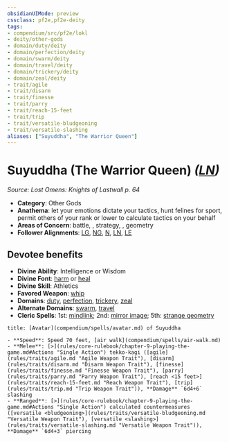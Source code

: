 ```yaml
---
obsidianUIMode: preview
cssclass: pf2e,pf2e-deity
tags:
- compendium/src/pf2e/lokl
- deity/other-gods
- domain/duty/deity
- domain/perfection/deity
- domain/swarm/deity
- domain/travel/deity
- domain/trickery/deity
- domain/zeal/deity
- trait/agile
- trait/disarm
- trait/finesse
- trait/parry
- trait/reach-15-feet
- trait/trip
- trait/versatile-bludgeoning
- trait/versatile-slashing
aliases: ["Suyuddha", "The Warrior Queen"]
---
```

# Suyuddha (The Warrior Queen) *([LN](rules/traits/ln-b1.md "Lawful Neutral Alignment Trait"))*  
*Source: Lost Omens: Knights of Lastwall p. 64*  

- **Category**: Other Gods
- **Anathema**: let your emotions dictate your tactics, hunt felines for sport, permit others of your rank or lower to calculate tactics on your behalf
- **Areas of Concern**: battle, , strategy, , geometry
- **Follower Alignments**: [LG](rules/traits/lg-b1.md "Lawful Good Alignment Trait"), [NG](rules/traits/ng-b1.md "Neutral Good Alignment Trait"), [N](rules/traits/n-b1.md "Neutral Alignment Trait"), [LN](rules/traits/ln-b1.md "Lawful Neutral Alignment Trait"), [LE](rules/traits/le-b1.md "Lawful Evil Alignment Trait")

## Devotee benefits

- **Divine Ability**: Intelligence or Wisdom
- **Divine Font**: [harm](compendium/spells/harm.md) or [heal](compendium/spells/heal.md)
- **Divine Skill**: Athletics
- **Favored Weapon**: [whip](compendium/equipment/items/whip.md)
- **Domains**: [duty](compendium/setting/domains.md#Duty), [perfection](compendium/setting/domains.md#Perfection), [trickery](compendium/setting/domains.md#Trickery), [zeal](compendium/setting/domains.md#Zeal)
- **Alternate Domains**: [swarm](compendium/setting/domains.md#Swarm), [travel](compendium/setting/domains.md#Travel)
- **Cleric Spells**: 1st: [mindlink](compendium/spells/mindlink.md); 2nd: [mirror image](compendium/spells/mirror-image.md); 5th: [strange geometry](compendium/spells/strange-geometry-apg.md)

```ad-embed-avatar
title: [Avatar](compendium/spells/avatar.md) of Suyuddha

- **Speed**: Speed 70 feet, [air walk](compendium/spells/air-walk.md)
- **Melee**: [>](rules/core-rulebook/chapter-9-playing-the-game.md#Actions "Single Action") tekko-kagi ([agile](rules/traits/agile.md "Agile Weapon Trait"), [disarm](rules/traits/disarm.md "Disarm Weapon Trait"), [finesse](rules/traits/finesse.md "Finesse Weapon Trait"), [parry](rules/traits/parry.md "Parry Weapon Trait"), [reach <15 feet>](rules/traits/reach-15-feet.md "Reach Weapon Trait"), [trip](rules/traits/trip.md "Trip Weapon Trait")), **Damage** `6d4+6` slashing
- **Ranged**: [>](rules/core-rulebook/chapter-9-playing-the-game.md#Actions "Single Action") calculated countermeasures ([versatile <bludgeoning>](rules/traits/versatile-bludgeoning.md "Versatile Weapon Trait"), [versatile <slashing>](rules/traits/versatile-slashing.md "Versatile Weapon Trait")), **Damage** `6d4+3` piercing
```
